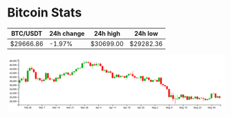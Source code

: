 # Bitcoin Stats

BTC/USDT|24h change|24h high|24h low|
|---|---|---|---|
|$29666.86|-1.97%|$30699.00|$29282.36|

<img src="./chart.svg">
